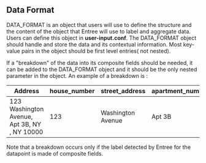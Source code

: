 ## Data Format

DATA_FORMAT is an object that users will use to define the structure and the content of the object that Entree will use
to label and aggregate data. Users can define this object in **user-input.conf**.
The DATA_FORMAT object should handle and store the data and its contextual information. Most key-value pairs in the object
should be first level entries( not nested).

If a "breakdown" of the data into its composite fields should be needed, it can be added to the DATA_FORMAT object and
it should be the only nested parameter in the object. An example of a breakdown is :


Address | house_number | street_address | apartment_number | state | city | zip_code |
-------- | ------------ | -------------- | ---------------- | ----- | ---- | -------- |
123 Washington Avenue, Apt 3B, NY , NY 10000 | 123 | Washington Avenue | Apt 3B | NY | NY | 10000 |

Note that a breakdown occurs only if the label detected by Entree for the datapoint is made of composite fields.

